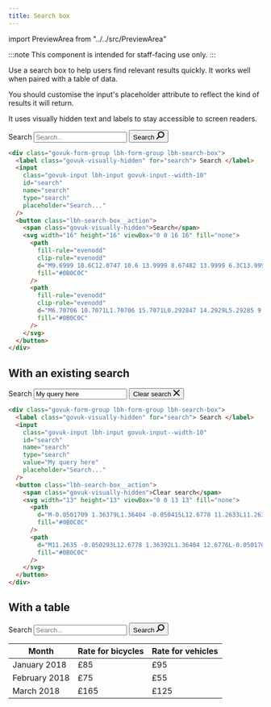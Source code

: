 ```yaml
---
title: Search box
---
```


import PreviewArea from "../../src/PreviewArea"

:::note
This component is intended for staff-facing use only.
:::

Use a search box to help users find relevant results quickly. It works well when paired with a table of data.

You should customise the input's placeholder attribute to reflect the kind of results it will return.

It uses visually hidden text and labels to stay accessible to screen readers.

<PreviewArea>
    <div className="govuk-form-group lbh-form-group lbh-search-box">
        <label class="govuk-visually-hidden" for="search">
            Search
        </label>
        <input
            class="govuk-input lbh-input govuk-input--width-10"
            id="search"
            name="search"
            type="search"
            placeholder="Search..."
        />
          <button className="lbh-search-box__action">
            <span className="govuk-visually-hidden">Search</span>
            <svg
              width="16"
              height="16"
              viewBox="0 0 16 16"
              fill="none"
            >
              <path
                fill-rule="evenodd"
                clip-rule="evenodd"
                d="M9.6999 10.6C12.0747 10.6 13.9999 8.67482 13.9999 6.3C13.9999 3.92518 12.0747 2 9.6999 2C7.32508 2 5.3999 3.92518 5.3999 6.3C5.3999 8.67482 7.32508 10.6 9.6999 10.6ZM9.6999 12.6C13.1793 12.6 15.9999 9.77939 15.9999 6.3C15.9999 2.82061 13.1793 0 9.6999 0C6.22051 0 3.3999 2.82061 3.3999 6.3C3.3999 9.77939 6.22051 12.6 9.6999 12.6Z"
                fill="#0B0C0C"
              />
              <path
                fill-rule="evenodd"
                clip-rule="evenodd"
                d="M6.70706 10.7071L1.70706 15.7071L0.292847 14.2929L5.29285 9.29289L6.70706 10.7071Z"
                fill="#0B0C0C"
              />
            </svg>
          </button>
    </div>
</PreviewArea>

```html
<div class="govuk-form-group lbh-form-group lbh-search-box">
  <label class="govuk-visually-hidden" for="search"> Search </label>
  <input
    class="govuk-input lbh-input govuk-input--width-10"
    id="search"
    name="search"
    type="search"
    placeholder="Search..."
  />
  <button class="lbh-search-box__action">
    <span class="govuk-visually-hidden">Search</span>
    <svg width="16" height="16" viewBox="0 0 16 16" fill="none">
      <path
        fill-rule="evenodd"
        clip-rule="evenodd"
        d="M9.6999 10.6C12.0747 10.6 13.9999 8.67482 13.9999 6.3C13.9999 3.92518 12.0747 2 9.6999 2C7.32508 2 5.3999 3.92518 5.3999 6.3C5.3999 8.67482 7.32508 10.6 9.6999 10.6ZM9.6999 12.6C13.1793 12.6 15.9999 9.77939 15.9999 6.3C15.9999 2.82061 13.1793 0 9.6999 0C6.22051 0 3.3999 2.82061 3.3999 6.3C3.3999 9.77939 6.22051 12.6 9.6999 12.6Z"
        fill="#0B0C0C"
      />
      <path
        fill-rule="evenodd"
        clip-rule="evenodd"
        d="M6.70706 10.7071L1.70706 15.7071L0.292847 14.2929L5.29285 9.29289L6.70706 10.7071Z"
        fill="#0B0C0C"
      />
    </svg>
  </button>
</div>
```

## With an existing search

<PreviewArea>
    <div className="govuk-form-group lbh-form-group lbh-search-box">
        <label className="govuk-visually-hidden" for="search">
            Search
        </label>
        <input
            className="govuk-input lbh-input govuk-input--width-10"
            id="search"
            name="search"
            type="search"
            value="My query here"
            placeholder="Search..."
        />
          <button className="lbh-search-box__action">
            <span className="govuk-visually-hidden">Clear search</span>
            <svg width="13" height="13" viewBox="0 0 13 13" fill="none">
                <path d="M-0.0501709 1.36379L1.36404 -0.050415L12.6778 11.2633L11.2635 12.6775L-0.0501709 1.36379Z" fill="#0B0C0C"/>
                <path d="M11.2635 -0.050293L12.6778 1.36392L1.36404 12.6776L-0.0501709 11.2634L11.2635 -0.050293Z" fill="#0B0C0C"/>
            </svg>
          </button>
    </div>
</PreviewArea>

```html
<div class="govuk-form-group lbh-form-group lbh-search-box">
  <label class="govuk-visually-hidden" for="search"> Search </label>
  <input
    class="govuk-input lbh-input govuk-input--width-10"
    id="search"
    name="search"
    type="search"
    value="My query here"
    placeholder="Search..."
  />
  <button class="lbh-search-box__action">
    <span class="govuk-visually-hidden">Clear search</span>
    <svg width="13" height="13" viewBox="0 0 13 13" fill="none">
      <path
        d="M-0.0501709 1.36379L1.36404 -0.050415L12.6778 11.2633L11.2635 12.6775L-0.0501709 1.36379Z"
        fill="#0B0C0C"
      />
      <path
        d="M11.2635 -0.050293L12.6778 1.36392L1.36404 12.6776L-0.0501709 11.2634L11.2635 -0.050293Z"
        fill="#0B0C0C"
      />
    </svg>
  </button>
</div>
```

## With a table

<PreviewArea>
    <div className="govuk-form-group lbh-form-group lbh-search-box">
        <label class="govuk-visually-hidden" for="search">
            Search
        </label>
        <input
            class="govuk-input lbh-input govuk-input--width-10"
            id="search"
            name="search"
            type="search"
            placeholder="Search..."
        />
          <button className="lbh-search-box__action">
            <span className="govuk-visually-hidden">Search</span>
            <svg
              width="16"
              height="16"
              viewBox="0 0 16 16"
              fill="none"
            >
              <path
                fill-rule="evenodd"
                clip-rule="evenodd"
                d="M9.6999 10.6C12.0747 10.6 13.9999 8.67482 13.9999 6.3C13.9999 3.92518 12.0747 2 9.6999 2C7.32508 2 5.3999 3.92518 5.3999 6.3C5.3999 8.67482 7.32508 10.6 9.6999 10.6ZM9.6999 12.6C13.1793 12.6 15.9999 9.77939 15.9999 6.3C15.9999 2.82061 13.1793 0 9.6999 0C6.22051 0 3.3999 2.82061 3.3999 6.3C3.3999 9.77939 6.22051 12.6 9.6999 12.6Z"
                fill="#0B0C0C"
              />
              <path
                fill-rule="evenodd"
                clip-rule="evenodd"
                d="M6.70706 10.7071L1.70706 15.7071L0.292847 14.2929L5.29285 9.29289L6.70706 10.7071Z"
                fill="#0B0C0C"
              />
            </svg>
          </button>
    </div>
    <table class="govuk-table lbh-table">
    <thead class="govuk-table__head">
        <tr class="govuk-table__row">
        <th scope="col" class="govuk-table__header">Month</th>
        <th scope="col" class="govuk-table__header govuk-table__header--numeric">Rate for bicycles</th>
        <th scope="col" class="govuk-table__header govuk-table__header--numeric">Rate for vehicles</th>
        </tr>
    </thead>
    <tbody class="govuk-table__body">
            <tr class="govuk-table__row">
            <td class="govuk-table__cell">January 2018</td>
            <td class="govuk-table__cell govuk-table__cell--numeric">£85</td>
            <td class="govuk-table__cell govuk-table__cell--numeric">£95</td>
            </tr>
            <tr class="govuk-table__row">
            <td class="govuk-table__cell">February 2018</td>
            <td class="govuk-table__cell govuk-table__cell--numeric">£75</td>
            <td class="govuk-table__cell govuk-table__cell--numeric">£55</td>
            </tr>
            <tr class="govuk-table__row">
            <td class="govuk-table__cell">March 2018</td>
            <td class="govuk-table__cell govuk-table__cell--numeric">£165</td>
            <td class="govuk-table__cell govuk-table__cell--numeric">£125</td>
            </tr>
    </tbody>
    </table>

</PreviewArea>
